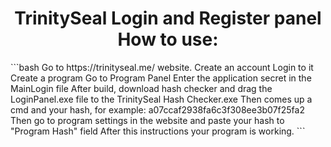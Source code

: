 <h1 align="Center"> TrinitySeal Login and Register panel <br />
  How to use: </h1>
```bash
Go to https://trinityseal.me/ website.
Create an account
Login to it
Create a program
Go to Program Panel
Enter the application secret in the MainLogin file
After build, download hash checker and drag the LoginPanel.exe file to the TrinitySeal Hash Checker.exe
Then comes up a cmd and your hash, for example: a07ccaf2938fa6c3f308ee3b07f25fa2
Then go to program settings in the website and paste your hash to "Program Hash" field
After this instructions your program is working.
```
